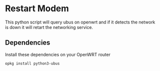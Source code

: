 # Restart Modem

This python script will query ubus on openwrt and if it detects the network is down it will retart the networking service.

## Dependencies

Install these dependencies on your OpenWRT router

```bash
opkg install python3-ubus
```